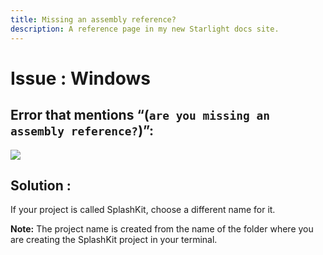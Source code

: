 ```yaml
---
title: Missing an assembly reference?
description: A reference page in my new Starlight docs site.
---
```

<h1> Issue : Windows </h1>

## Error that mentions “(`are you missing an assembly reference?`)”:

![](https://i.imgur.com/2W23AI2.png)

## Solution :

If your project is called SplashKit, choose a different name for it.

**Note:** The project name is created from the name of the folder where you are creating the
SplashKit project in your terminal.

